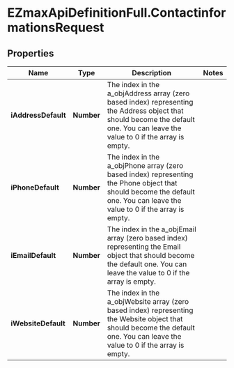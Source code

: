 # EZmaxApiDefinitionFull.ContactinformationsRequest

## Properties

Name | Type | Description | Notes
------------ | ------------- | ------------- | -------------
**iAddressDefault** | **Number** | The index in the a_objAddress array (zero based index) representing the Address object that should become the default one.  You can leave the value to 0 if the array is empty. | 
**iPhoneDefault** | **Number** | The index in the a_objPhone array (zero based index) representing the Phone object that should become the default one.  You can leave the value to 0 if the array is empty. | 
**iEmailDefault** | **Number** | The index in the a_objEmail array (zero based index) representing the Email object that should become the default one.  You can leave the value to 0 if the array is empty. | 
**iWebsiteDefault** | **Number** | The index in the a_objWebsite array (zero based index) representing the Website object that should become the default one.  You can leave the value to 0 if the array is empty. | 


